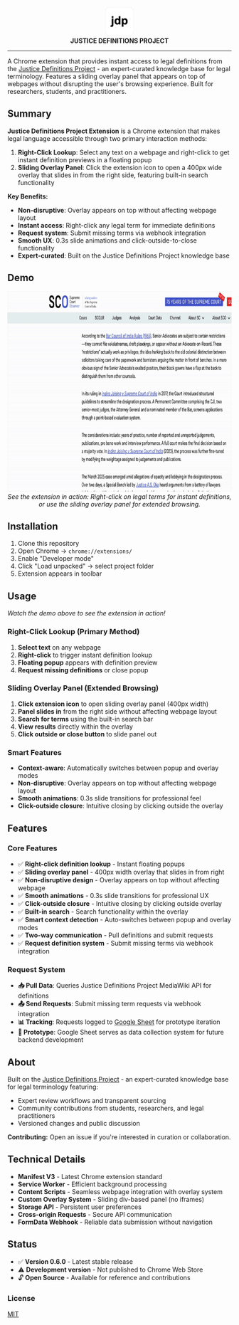<p align="center">
  <img src="assets/icon128.png" alt="Justice Definitions Project" width="64" height="64">
  <br>
  <strong>JUSTICE DEFINITIONS PROJECT</strong>
</p>

---

A Chrome extension that provides instant access to legal definitions from the [Justice Definitions Project](https://jdc-definitions.wikibase.wiki/wiki/The_Justice_Definitions_Project) - an expert-curated knowledge base for legal terminology. Features a sliding overlay panel that appears on top of webpages without disrupting the user's browsing experience. Built for researchers, students, and practitioners.

## Summary

**Justice Definitions Project Extension** is a Chrome extension that makes legal language accessible through two primary interaction methods:

1. **Right-Click Lookup**: Select any text on a webpage and right-click to get instant definition previews in a floating popup
2. **Sliding Overlay Panel**: Click the extension icon to open a 400px wide overlay that slides in from the right side, featuring built-in search functionality

**Key Benefits:**
- **Non-disruptive**: Overlay appears on top without affecting webpage layout
- **Instant access**: Right-click any legal term for immediate definitions
- **Request system**: Submit missing terms via webhook integration
- **Smooth UX**: 0.3s slide animations and click-outside-to-close functionality
- **Expert-curated**: Built on the Justice Definitions Project knowledge base

## Demo

<p align="center">
  <img src="assets/jdp_demo.gif" alt="Justice Definitions Project Extension Demo" width="800" height="450">
  <br>
  <em>See the extension in action: Right-click on legal terms for instant definitions, or use the sliding overlay panel for extended browsing.</em>
</p>

## Installation

1. Clone this repository
2. Open Chrome → `chrome://extensions/`
3. Enable "Developer mode"
4. Click "Load unpacked" → select project folder
5. Extension appears in toolbar

## Usage

*Watch the demo above to see the extension in action!*

### Right-Click Lookup (Primary Method)
1. **Select text** on any webpage
2. **Right-click** to trigger instant definition lookup
3. **Floating popup** appears with definition preview
4. **Request missing definitions** or close popup

### Sliding Overlay Panel (Extended Browsing)
1. **Click extension icon** to open sliding overlay panel (400px width)
2. **Panel slides in** from the right side without affecting webpage layout
3. **Search for terms** using the built-in search bar
4. **View results** directly within the overlay
5. **Click outside or close button** to slide panel out

### Smart Features
- **Context-aware**: Automatically switches between popup and overlay modes
- **Non-disruptive**: Overlay appears on top without affecting webpage layout
- **Smooth animations**: 0.3s slide transitions for professional feel
- **Click-outside closure**: Intuitive closing by clicking outside the overlay

## Features

### Core Features
- ✅ **Right-click definition lookup** - Instant floating popups
- ✅ **Sliding overlay panel** - 400px width overlay that slides in from right
- ✅ **Non-disruptive design** - Overlay appears on top without affecting webpage
- ✅ **Smooth animations** - 0.3s slide transitions for professional UX
- ✅ **Click-outside closure** - Intuitive closing by clicking outside overlay
- ✅ **Built-in search** - Search functionality within the overlay
- ✅ **Smart context detection** - Auto-switches between popup and overlay modes
- ✅ **Two-way communication** - Pull definitions and submit requests
- ✅ **Request definition system** - Submit missing terms via webhook integration

### Request System
- **📥 Pull Data**: Queries Justice Definitions Project MediaWiki API for definitions
- **📤 Send Requests**: Submit missing term requests via webhook integration
- **📊 Tracking**: Requests logged to [Google Sheet](https://docs.google.com/spreadsheets/d/15mdKhoJuhdzpeSCL0STRLFI5umMaDF5CCf0D5qiWbOY/edit?usp=sharing) for prototype iteration
- **🔬 Prototype**: Google Sheet serves as data collection system for future backend development

## About

Built on the [Justice Definitions Project](https://jdc-definitions.wikibase.wiki/wiki/The_Justice_Definitions_Project) - an expert-curated knowledge base for legal terminology featuring:
- Expert review workflows and transparent sourcing
- Community contributions from students, researchers, and legal practitioners
- Versioned changes and public discussion

**Contributing:** Open an issue if you're interested in curation or collaboration.

## Technical Details

- **Manifest V3** - Latest Chrome extension standard
- **Service Worker** - Efficient background processing
- **Content Scripts** - Seamless webpage integration with overlay system
- **Custom Overlay System** - Sliding div-based panel (no iframes)
- **Storage API** - Persistent user preferences
- **Cross-origin Requests** - Secure API communication
- **FormData Webhook** - Reliable data submission without navigation

## Status

- ✅ **Version 0.6.0** - Latest stable release
- ⚠️ **Development version** - Not published to Chrome Web Store
- 🔓 **Open Source** - Available for reference and contributions

### License

[MIT](LICENSE)


 

